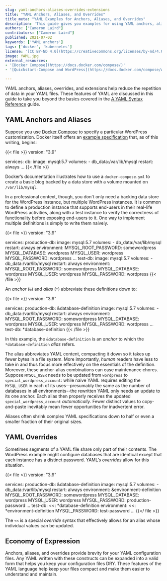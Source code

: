 ```yaml
---
slug: yaml-anchors-aliases-overrides-extensions
title: "YAML Anchors, Aliases, and Overrides"
title_meta: "YAML Examples for Anchors, Aliases, and Overrides"
description: 'This guide gives you examples for using YAML anchors, aliases, and overrides, which are features of the YAML language that help keep your code DRY.'
authors: ["Cameron Laird"]
contributors: ["Cameron Laird"]
published: 2021-07-02
keywords: ['YAML anchors']
tags: ['docker', 'kubernetes']
license: '[CC BY-ND 4.0](https://creativecommons.org/licenses/by-nd/4.0)'
image: YAML.jpg
external_resources:
- '[Docker Compose](https://docs.docker.com/compose/)'
- '[Quickstart-Compose and WordPress](https://docs.docker.com/compose/wordpress/)'

---
```


YAML anchors, aliases, overrides, and extensions help reduce the repetition of data in your YAML files. These features of YAML are discussed in this guide to take you beyond the basics covered in the [A YAML Syntax Reference](/docs/guides/yaml-reference/) guide.

## YAML Anchors and Aliases

Suppose you use [Docker Compose](https://docs.docker.com/compose/) to specify a particular WordPress customization. Docker itself offers an [example specification](https://docs.docker.com/compose/wordpress/) that, as of this writing, begins:

{{< file >}}
version: "3.9"

services:
  db:
    image: mysql:5.7
    volumes:
      - db_data:/var/lib/mysql
    restart: always
...
{{< /file >}}

Docker’s documentation illustrates how to use a `docker-compose.yml` to create a basic blog backed by a data store with a volume mounted on `/var/lib/mysql`.

In a professional context, though, you don't only need a backing data store for the WordPress instance, but multiple WordPress instances. It is common to define a production instance that supports end-users in their real-life WordPress activities, along with a test instance to verify the correctness of functionality before exposing end-users to it. One way to implement multiple definitions is simply to write them naively.

{{< file >}}
version: "3.9"

services:
  production-db:
    image: mysql:5.7
    volumes:
      - db_data:/var/lib/mysql
    restart: always
    environment:
  MYSQL_ROOT_PASSWORD: somewordpress
  MYSQL_DATABASE: wordpress
  MYSQL_USER: wordpress
  MYSQL_PASSWORD: wordpress
      ...
  test-db:
    image: mysql:5.7
    volumes:
      - db_data:/var/lib/mysql
    restart: always
    environment:
    MYSQL_ROOT_PASSWORD: somewordpress
    MYSQL_DATABASE: wordpress
    MYSQL_USER: wordpress
    MYSQL_PASSWORD: wordpress
{{< /file >}}

An *anchor* (`&`) and *alias* (`*`) abbreviate these definitions down to:

{{< file >}}
version: "3.9"

services:
  production-db: &database-definition
    image: mysql:5.7
    volumes:
      - db_data:/var/lib/mysql
    restart: always
    environment:
  MYSQL_ROOT_PASSWORD: somewordpress
  MYSQL_DATABASE: wordpress
  MYSQL_USER: wordpress
  MYSQL_PASSWORD: wordpress
      ...
  test-db: *database-definition
{{< /file >}}

In this example, the `&database-definition` is an *anchor* to which the `*database-definition` *alias* refers.

The alias abbreviates YAML content, compacting it down so it takes up fewer bytes in a file system. More importantly, *human* readers have less to take in and thus focus more effectively on the essentials of the definition. Moreover, these anchor-alias combinations can ease maintenance chores. Suppose `MYSQL_USER` needs to be updated from `wordpress` to `special_wordpress_account`: while naive YAML requires editing the `MYSQL_USER` in each of its uses--presumably the same as the number of databases in all environments--the rewritten YAML only needs an update to its one anchor. Each alias then properly receives the updated `special_wordpress_account` *automatically*. Fewer distinct values to copy-and-paste inevitably mean fewer opportunities for inadvertent error.

Aliases often shrink complex YAML specifications down to half or even a smaller fraction of their original sizes.

## YAML Overrides

Sometimes segments of a YAML file share only part of their contents. The WordPress example might configure databases that are identical except that each instance has a distinct password. YAML’s *overrides* allow for this situation.

{{< file >}}
version: "3.9"

services:
  production-db: &database-definition
    image: mysql:5.7
    volumes:
      - db_data:/var/lib/mysql
    restart: always
    environment: &environment-definition
  MYSQL_ROOT_PASSWORD: somewordpress
  MYSQL_DATABASE: wordpress
  MYSQL_USER: wordpress
  MYSQL_PASSWORD: production-password
      ...
  test-db:
    <<: *database-definition
    environment:
        <<: *environment-definition
  MYSQL_PASSWORD: test-password
  ...
{{</ file >}}

The `<<` is a special *override* syntax that effectively allows for an alias whose individual values can be updated.

## Economy of Expression

Anchors, aliases, and overrides provide brevity for your YAML configuration files. Any YAML written with these constructs can be expanded into a valid form that helps you keep your configuration files DRY. These features of the YAML language help keep your files compact and make them easier to understand and maintain.
